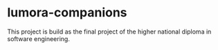 # lumora-companions
This project is build as the final project of the higher national diploma in software engineering.
